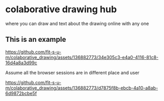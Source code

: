 # colaborative drawing hub 
where you can draw and text about the drawing online with any one 
## This is an example
https://github.com/fit-s-u-m/colaborative_drawing/assets/136882773/34e305c3-e4a0-4116-81c8-16d4a8a3d99c

Assume all the browser sessions are in different place and user

https://github.com/fit-s-u-m/colaborative_drawing/assets/136882773/d7875f8b-ebcb-4a10-a8ab-6d9872bcbe5f

